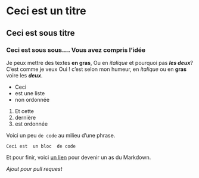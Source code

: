 # Ceci est un titre
## Ceci est sous titre
### Ceci est sous sous…. Vous avez compris l’idée

Je  peux mettre des textes **en gras**,
Ou en *italique* et pourquoi pas ***les deux***? C’est comme je veux 
Oui ! c’est selon mon humeur, en *italique* ou en **gras** voire les ***deux***.

- Ceci
- est une liste
- non ordonnée

1. Et cette
2. dernière
3. est ordonnée

Voici un peu `de code` au milieu d’une phrase.

```
Ceci est  un bloc  de code
```

Et pour finir, voici [un lien](https://guides.github.com/features/mastering-markdown/) pour devenir un as du Markdown.

*Ajout pour pull request*
